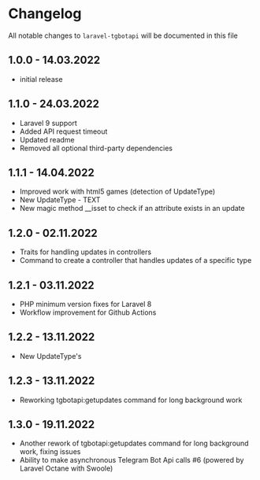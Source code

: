 # Changelog

All notable changes to `laravel-tgbotapi` will be documented in this file

## 1.0.0 - 14.03.2022

- initial release

## 1.1.0 - 24.03.2022

- Laravel 9 support
- Added API request timeout
- Updated readme
- Removed all optional third-party dependencies

## 1.1.1 - 14.04.2022

- Improved work with html5 games (detection of UpdateType)
- New UpdateType - TEXT
- New magic method __isset to check if an attribute exists in an update

## 1.2.0 - 02.11.2022

- Traits for handling updates in controllers
- Command to create a controller that handles updates of a specific type

## 1.2.1 - 03.11.2022

- PHP minimum version fixes for Laravel 8
- Workflow improvement for Github Actions

## 1.2.2 - 13.11.2022

- New UpdateType's

## 1.2.3 - 13.11.2022

- Reworking tgbotapi:getupdates command for long background work

## 1.3.0 - 19.11.2022

- Another rework of tgbotapi:getupdates command for long background work, fixing issues
- Ability to make asynchronous Telegram Bot Api calls #6 (powered by Laravel Octane with Swoole)